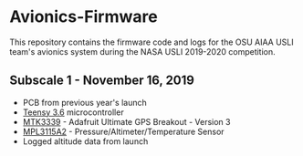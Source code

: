 # Avionics-Firmware
This repository contains the firmware code and logs for the OSU AIAA USLI team's avionics system during the NASA USLI 2019-2020 competition.

## Subscale 1 - November 16, 2019
- PCB from previous year's launch
- [Teensy 3.6](https://www.pjrc.com/store/teensy36.html) microcontroller
- [MTK3339](https://www.adafruit.com/product/746) - Adafruit Ultimate GPS Breakout - Version 3
- [MPL3115A2](https://www.adafruit.com/product/1893) - Pressure/Altimeter/Temperature Sensor
- Logged altitude data from launch
